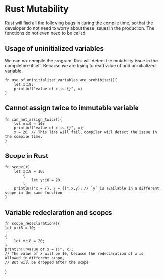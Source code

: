 # Rust Mutability

Rust will find all the following bugs in during the compile time, so that the developer do not need to worry about these 
issues in the production. The functions do not even need to be called.

## Usage of  uninitialized variables

We can not compile the program. Rust will detect the mutability issue in the compiletime itself.
Because we are trying to read value of and uninitialized variable.

    fn use_of_uninitialized_variables_are_prohibited(){
        let x:i8;
        println!("value of x is {}", x)
    }

## Cannot assign twice to immutable variable

    fn can_not_assign_twice(){
        let x:i8 = 10;
        println!("value of x is {}", x);
        x = 20; // This line will fail, compiler will detect the issue in the compile time.
    }

## Scope in Rust

    fn scope(){
        let x:i8 = 10;
            {
                let y:i8 = 20;
            }
        println!("x = {}, y = {}",x,y); // `y` is available in a different scope in the same function
    }

## Variable redeclaration and scopes

    fn scope_redeclaration(){
    let x:i8 = 10;

    {
        let x:i8 = 20;
    }
    println!("value of x = {}", x);
    // The value of x will be 10, because the redeclaration of x is allowed in different scope, 
    // But will be dropped after the scope
}